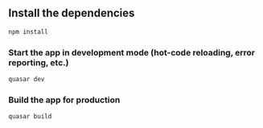 <!--
 * @Date           : 2022-03-10 18:36:58
 * @FilePath       : /jinnian-cms-admin/README.md
 * @Description    :
-->


## Install the dependencies
```bash
npm install
```

### Start the app in development mode (hot-code reloading, error reporting, etc.)
```bash
quasar dev
```


### Build the app for production
```bash
quasar build
```
